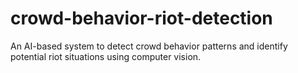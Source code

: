 # crowd-behavior-riot-detection
An AI-based system to detect crowd behavior patterns and identify potential riot situations using computer vision.
